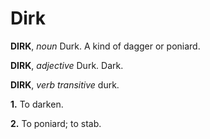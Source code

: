 # Dirk

**DIRK**, _noun_ Durk. A kind of dagger or poniard.

**DIRK**, _adjective_ Durk. Dark.

**DIRK**, _verb transitive_ durk.

**1.** To darken.

**2.** To poniard; to stab.
